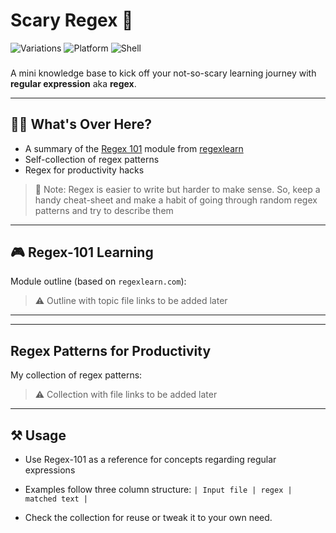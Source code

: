 # Scary Regex 👻 

![Variations](https://img.shields.io/badge/Collection-NULL-brown.svg)
![Platform](https://img.shields.io/badge/Platform-Any-blue.svg)
![Shell](https://img.shields.io/badge/Language-Regex-yellow.svg)

###  

A mini knowledge base to kick off your not-so-scary learning journey with **regular expression** aka **regex**. 

---
## 🙋‍♂️ What's Over Here?
 
- A summary of the [Regex 101](https://regexlearn.com/learn/regex101) module from [regexlearn](https://github.com/aykutkardas/regexlearn.com)
- Self-collection of regex patterns
- Regex for productivity hacks 

> 📌 Note: Regex is easier to write but harder to make sense. So, keep a handy cheat-sheet and make a habit of going through random regex patterns and try to describe them 

---
## 🎮 Regex-101 Learning

Module outline (based on `regexlearn.com`):

> ⚠ Outline with topic file links to be added later
<!--
| Serial | Name                   | Problem Description                                                                                             | Solution                                                     |
|--------|------------------------|-----------------------------------------------------------------------------------------------------------------|--------------------------------------------------------------|
| 1      | Hello World            | [Exercise](#)            | [Solution](#)     |
| 2      | Basic date             | [Exercise](#)             | [Solution](#)     |
| 3      | Great Day              | [Exercise](#)              | [Solution](#)      |
| 4      | Factors                | [Exercise](#)                | [Solution](#)        |
| 5      | Argument Check         | [Exercise](#)         | [Solution](#) |
| 6      | Files Size             | [Exercise](#)             | [Solution](#)     |
| 7      | Count Chars            | [Exercise](#)            | [Solution](#)    |
| 8      | Sum                    | [Exercise](#)                    | [Solution](#)            |
| 9      | Number of Arguments    | [Exercise](#)            | [Solution](#)    |
| 10     | Empty Files            | [Exercise](#)            | [Solution](#)    |
| 11     | Directories Comparison | [Exercise](#) | [Solution](#) |
| 12     | It's alive!            | [Exercise](#)            | [Solution](#)      |

-->
 ---

---
## Regex Patterns for Productivity 

My collection of regex patterns:
> ⚠ Collection with file links to be added later

---

## ⚒ Usage 
- Use Regex-101 as a reference for concepts regarding regular expressions 
- Examples follow three column structure:
    `| Input file | regex | matched text |`

- Check the collection for reuse or tweak it to your own need. 
